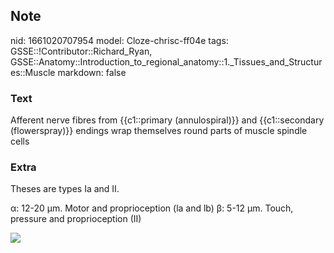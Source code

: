 ## Note
nid: 1661020707954
model: Cloze-chrisc-ff04e
tags: GSSE::!Contributor::Richard_Ryan, GSSE::Anatomy::Introduction_to_regional_anatomy::1._Tissues_and_Structures::Muscle
markdown: false

### Text
<div class="toggle">
  Afferent nerve fibres from {{c1::primary (annulospiral)}} and
  {{c1::secondary (flowerspray)}} endings wrap themselves round
  parts of muscle spindle cells
</div>

### Extra
<p id="b5a69d7d-62c4-4b47-91bb-0e07cbb69b47" class="">Theses are
types Ia and II.
<p id="3651e8c7-428a-4b87-8bd9-885d3b264375" class="">α: 12-20 μm.
Motor and proprioception (la and lb) β: 5-12 μm. Touch, pressure
and proprioception (II)
<p id="3651e8c7-428a-4b87-8bd9-885d3b264375" class=""><img src= 
"dc1a034083a5eab5e1bd01ba9b7e8364.jpg">
